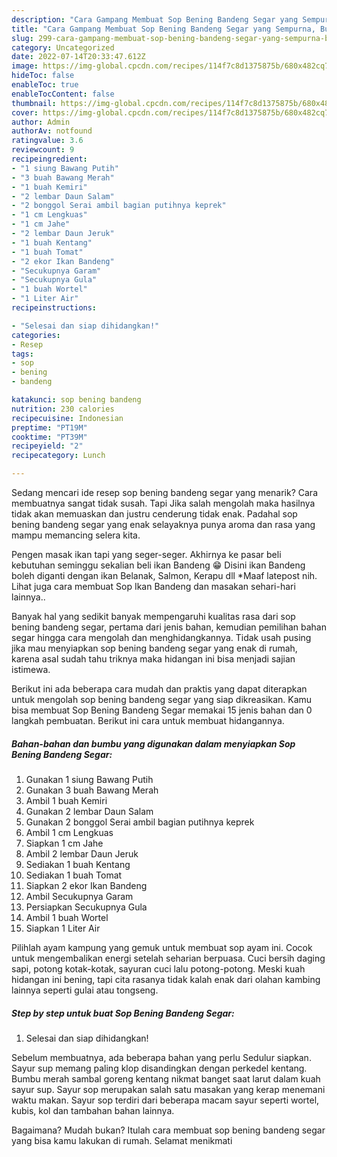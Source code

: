 ```yaml
---
description: "Cara Gampang Membuat Sop Bening Bandeng Segar yang Sempurna, Buat Buka Puasa Enak"
title: "Cara Gampang Membuat Sop Bening Bandeng Segar yang Sempurna, Buat Buka Puasa Enak"
slug: 299-cara-gampang-membuat-sop-bening-bandeng-segar-yang-sempurna-buat-buka-puasa-enak
category: Uncategorized
date: 2022-07-14T20:33:47.612Z
image: https://img-global.cpcdn.com/recipes/114f7c8d1375875b/680x482cq70/sop-bening-bandeng-segar-foto-resep-utama.jpg
hideToc: false
enableToc: true
enableTocContent: false
thumbnail: https://img-global.cpcdn.com/recipes/114f7c8d1375875b/680x482cq70/sop-bening-bandeng-segar-foto-resep-utama.jpg
cover: https://img-global.cpcdn.com/recipes/114f7c8d1375875b/680x482cq70/sop-bening-bandeng-segar-foto-resep-utama.jpg
author: Admin
authorAv: notfound
ratingvalue: 3.6
reviewcount: 9
recipeingredient:
- "1 siung Bawang Putih"
- "3 buah Bawang Merah"
- "1 buah Kemiri"
- "2 lembar Daun Salam"
- "2 bonggol Serai ambil bagian putihnya keprek"
- "1 cm Lengkuas"
- "1 cm Jahe"
- "2 lembar Daun Jeruk"
- "1 buah Kentang"
- "1 buah Tomat"
- "2 ekor Ikan Bandeng"
- "Secukupnya Garam"
- "Secukupnya Gula"
- "1 buah Wortel"
- "1 Liter Air"
recipeinstructions:

- "Selesai dan siap dihidangkan!"
categories:
- Resep
tags:
- sop
- bening
- bandeng

katakunci: sop bening bandeng 
nutrition: 230 calories
recipecuisine: Indonesian
preptime: "PT19M"
cooktime: "PT39M"
recipeyield: "2"
recipecategory: Lunch

---
```



Sedang mencari ide resep sop bening bandeng segar yang menarik? Cara membuatnya sangat tidak susah. Tapi Jika salah mengolah maka hasilnya tidak akan memuaskan dan justru cenderung tidak enak. Padahal sop bening bandeng segar yang enak selayaknya punya aroma dan rasa yang mampu memancing selera kita.


Pengen masak ikan tapi yang seger-seger. Akhirnya ke pasar beli kebutuhan seminggu sekalian beli ikan Bandeng 😁 Disini ikan Bandeng boleh diganti dengan ikan Belanak, Salmon, Kerapu dll *Maaf latepost nih. Lihat juga cara membuat Sop Ikan Bandeng dan masakan sehari-hari lainnya..

Banyak hal yang sedikit banyak mempengaruhi kualitas rasa dari sop bening bandeng segar, pertama dari jenis bahan, kemudian pemilihan bahan segar hingga cara mengolah dan menghidangkannya. Tidak usah pusing jika mau menyiapkan sop bening bandeng segar yang enak di rumah, karena asal sudah tahu triknya maka hidangan ini bisa menjadi sajian istimewa.


Berikut ini ada beberapa cara mudah dan praktis yang dapat diterapkan untuk mengolah sop bening bandeng segar yang siap dikreasikan. Kamu bisa membuat Sop Bening Bandeng Segar memakai 15 jenis bahan dan 0 langkah pembuatan. Berikut ini cara untuk membuat hidangannya.

<!--inarticleads1-->

##### Bahan-bahan dan bumbu yang digunakan dalam menyiapkan Sop Bening Bandeng Segar:

1. Gunakan 1 siung Bawang Putih
1. Gunakan 3 buah Bawang Merah
1. Ambil 1 buah Kemiri
1. Gunakan 2 lembar Daun Salam
1. Gunakan 2 bonggol Serai ambil bagian putihnya keprek
1. Ambil 1 cm Lengkuas
1. Siapkan 1 cm Jahe
1. Ambil 2 lembar Daun Jeruk
1. Sediakan 1 buah Kentang
1. Sediakan 1 buah Tomat
1. Siapkan 2 ekor Ikan Bandeng
1. Ambil Secukupnya Garam
1. Persiapkan Secukupnya Gula
1. Ambil 1 buah Wortel
1. Siapkan 1 Liter Air


Pilihlah ayam kampung yang gemuk untuk membuat sop ayam ini. Cocok untuk mengembalikan energi setelah seharian berpuasa. Cuci bersih daging sapi, potong kotak-kotak, sayuran cuci lalu potong-potong. Meski kuah hidangan ini bening, tapi cita rasanya tidak kalah enak dari olahan kambing lainnya seperti gulai atau tongseng. 

<!--inarticleads2-->

##### Step by step untuk buat Sop Bening Bandeng Segar:


1. Selesai dan siap dihidangkan!

Sebelum membuatnya, ada beberapa bahan yang perlu Sedulur siapkan. Sayur sup memang paling klop disandingkan dengan perkedel kentang. Bumbu merah sambal goreng kentang nikmat banget saat larut dalam kuah sayur sup. Sayur sop merupakan salah satu masakan yang kerap menemani waktu makan. Sayur sop terdiri dari beberapa macam sayur seperti wortel, kubis, kol dan tambahan bahan lainnya. 

Bagaimana? Mudah bukan? Itulah cara membuat sop bening bandeng segar yang bisa kamu lakukan di rumah. Selamat menikmati
